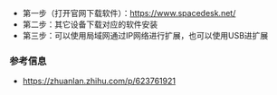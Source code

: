 - 第一步（打开官网下载软件）：https://www.spacedesk.net/
- 第二步：其它设备下载对应的软件安装
- 第三步：可以使用局域网通过IP网络进行扩展，也可以使用USB进扩展
### 参考信息
- https://zhuanlan.zhihu.com/p/623761921